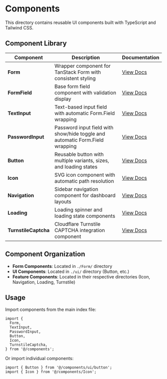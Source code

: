 # Components

This directory contains reusable UI components built with TypeScript and Tailwind CSS.

## Component Library

| Component            | Description                                                                  | Documentation                       |
| -------------------- | ---------------------------------------------------------------------------- | ----------------------------------- |
| **Form**             | Wrapper component for TanStack Form with consistent styling                  | [View Docs](./Form/README.md)       |
| **FormField**        | Base form field component with validation display                            | [View Docs](./Form/README.md)       |
| **TextInput**        | Text-based input field with automatic Form.Field wrapping                    | [View Docs](./Form/README.md)       |
| **PasswordInput**    | Password input field with show/hide toggle and automatic Form.Field wrapping | [View Docs](./Form/README.md)       |
| **Button**           | Reusable button with multiple variants, sizes, and loading states            | [View Docs](./ui/button.tsx)        |
| **Icon**             | SVG icon component with automatic path resolution                            | [View Docs](./Icon/README.md)       |
| **Navigation**       | Sidebar navigation component for dashboard layouts                           | [View Docs](./Navigation/README.md) |
| **Loading**          | Loading spinner and loading state components                                 | [View Docs](./Loading/README.md)    |
| **TurnstileCaptcha** | Cloudflare Turnstile CAPTCHA integration component                           | [View Docs](./Turnstile/README.md)  |

## Component Organization

- **Form Components**: Located in `./Form/` directory
- **UI Components**: Located in `./ui/` directory (Button, etc.)
- **Feature Components**: Located in their respective directories (Icon, Navigation, Loading, Turnstile)

## Usage

Import components from the main index file:

```tsx
import {
  Form,
  TextInput,
  PasswordInput,
  Button,
  Icon,
  TurnstileCaptcha,
} from '@/components';
```

Or import individual components:

```tsx
import { Button } from '@/components/ui/button';
import { Icon } from '@/components/Icon';
```
